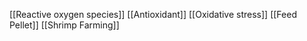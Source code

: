[[Reactive oxygen species]]
[[Antioxidant]]
[[Oxidative stress]]
[[Feed Pellet]]
[[Shrimp Farming]]
